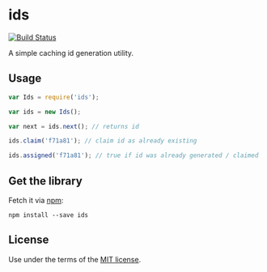 # ids

[![Build Status](https://travis-ci.com/bpmn-io/ids.svg)](https://travis-ci.com/bpmn-io/ids)

A simple caching id generation utility.


## Usage

```javascript
var Ids = require('ids');

var ids = new Ids();

var next = ids.next(); // returns id

ids.claim('f71a81'); // claim id as already existing

ids.assigned('f71a81'); // true if id was already generated / claimed
```


## Get the library

Fetch it via [npm](http://npmjs.org):

```
npm install --save ids
```


## License

Use under the terms of the [MIT license](http://opensource.org/licenses/MIT).